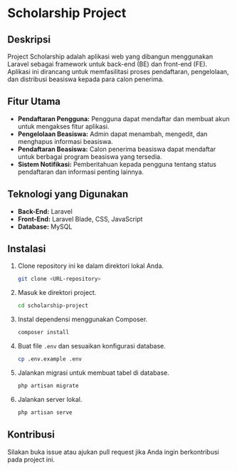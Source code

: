 # Scholarship Project

## Deskripsi

Project Scholarship adalah aplikasi web yang dibangun menggunakan Laravel sebagai framework untuk back-end (BE) dan front-end (FE). Aplikasi ini dirancang untuk memfasilitasi proses pendaftaran, pengelolaan, dan distribusi beasiswa kepada para calon penerima.

## Fitur Utama

- **Pendaftaran Pengguna:** Pengguna dapat mendaftar dan membuat akun untuk mengakses fitur aplikasi.
- **Pengelolaan Beasiswa:** Admin dapat menambah, mengedit, dan menghapus informasi beasiswa.
- **Pendaftaran Beasiswa:** Calon penerima beasiswa dapat mendaftar untuk berbagai program beasiswa yang tersedia.
- **Sistem Notifikasi:** Pemberitahuan kepada pengguna tentang status pendaftaran dan informasi penting lainnya.

## Teknologi yang Digunakan

- **Back-End:** Laravel
- **Front-End:** Laravel Blade, CSS, JavaScript
- **Database:** MySQL

## Instalasi

1. Clone repository ini ke dalam direktori lokal Anda.
   ```bash
   git clone <URL-repository>
   ```

2. Masuk ke direktori project.
   ```bash
   cd scholarship-project
   ```

3. Instal dependensi menggunakan Composer.
   ```bash
   composer install
   ```

4. Buat file `.env` dan sesuaikan konfigurasi database.
   ```bash
   cp .env.example .env
   ```

5. Jalankan migrasi untuk membuat tabel di database.
   ```bash
   php artisan migrate
   ```

6. Jalankan server lokal.
   ```bash
   php artisan serve
   ```

## Kontribusi

Silakan buka issue atau ajukan pull request jika Anda ingin berkontribusi pada project ini.
